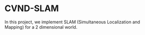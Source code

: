 # CVND-SLAM
In this project, we implement SLAM (Simultaneous Localization and Mapping) for a 2 dimensional world.
